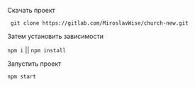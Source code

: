 Скачать проект

``` git clone https://gitlab.com/MiroslavWise/church-new.git```

Затем установить зависимости

```npm i``` || ```npm install```

Запустить проект

```npm start```